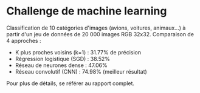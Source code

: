 # Challenge de machine learning

Classification de 10 catégories d'images (avions, voitures, animaux...) à partir d'un jeu de données de 20 000 images RGB 32x32. Comparaison de 4 approches :

- K plus proches voisins (k=1) : 31.77% de précision
- Régression logistique (SGD) : 38.52% 
- Réseau de neurones dense : 47.06%
- Réseau convolutif (CNN) : 74.98% (meilleur résultat)

Pour plus de détails, se référer au rapport complet.